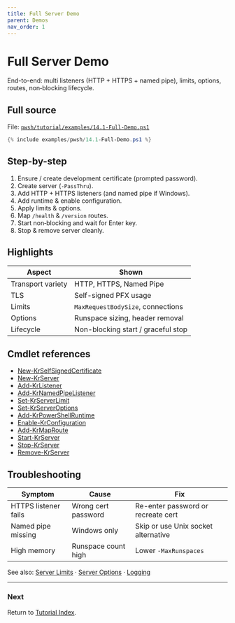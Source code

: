```yaml
---
title: Full Server Demo
parent: Demos
nav_order: 1
---
```


# Full Server Demo

End-to-end: multi listeners (HTTP + HTTPS + named pipe), limits, options, routes, non‑blocking lifecycle.

## Full source

File: [`pwsh/tutorial/examples/14.1-Full-Demo.ps1`][14.1-Full-Demo.ps1]

```powershell
{% include examples/pwsh/14.1-Full-Demo.ps1 %}
```

## Step-by-step

1. Ensure / create development certificate (prompted password).
2. Create server (`-PassThru`).
3. Add HTTP + HTTPS listeners (and named pipe if Windows).
4. Add runtime & enable configuration.
5. Apply limits & options.
6. Map `/health` & `/version` routes.
7. Start non‑blocking and wait for Enter key.
8. Stop & remove server cleanly.

## Highlights

| Aspect | Shown |
|--------|-------|
| Transport variety | HTTP, HTTPS, Named Pipe |
| TLS | Self-signed PFX usage |
| Limits | `MaxRequestBodySize`, connections |
| Options | Runspace sizing, header removal |
| Lifecycle | Non-blocking start / graceful stop |

## Cmdlet references

- [New-KrSelfSignedCertificate][New-KrSelfSignedCertificate]
- [New-KrServer][New-KrServer]
- [Add-KrListener][Add-KrListener]
- [Add-KrNamedPipeListener][Add-KrNamedPipeListener]
- [Set-KrServerLimit][Set-KrServerLimit]
- [Set-KrServerOptions][Set-KrServerOptions]
- [Add-KrPowerShellRuntime][Add-KrPowerShellRuntime]
- [Enable-KrConfiguration][Enable-KrConfiguration]
- [Add-KrMapRoute][Add-KrMapRoute]
- [Start-KrServer][Start-KrServer]
- [Stop-KrServer][Stop-KrServer]
- [Remove-KrServer][Remove-KrServer]

## Troubleshooting

| Symptom | Cause | Fix |
|---------|-------|-----|
| HTTPS listener fails | Wrong cert password | Re-enter password or recreate cert |
| Named pipe missing | Windows only | Skip or use Unix socket alternative |
| High memory | Runspace count high | Lower `-MaxRunspaces` |

See also: [Server Limits](../13.server-configuration/1.Server-Limits) · [Server Options](../13.server-configuration/2.Server-Options) · [Logging](../5.logging/index)

---

### Next

Return to [Tutorial Index](../index).

[14.1-Full-Demo.ps1]: /pwsh/tutorial/examples/14.1-Full-Demo.ps1
[New-KrSelfSignedCertificate]: /pwsh/cmdlets/New-KrSelfSignedCertificate
[New-KrServer]: /pwsh/cmdlets/New-KrServer
[Add-KrListener]: /pwsh/cmdlets/Add-KrListener
[Add-KrNamedPipeListener]: /pwsh/cmdlets/Add-KrNamedPipeListener
[Set-KrServerLimit]: /pwsh/cmdlets/Set-KrServerLimit
[Set-KrServerOptions]: /pwsh/cmdlets/Set-KrServerOptions
[Add-KrPowerShellRuntime]: /pwsh/cmdlets/Add-KrPowerShellRuntime
[Enable-KrConfiguration]: /pwsh/cmdlets/Enable-KrConfiguration
[Add-KrMapRoute]: /pwsh/cmdlets/Add-KrMapRoute
[Start-KrServer]: /pwsh/cmdlets/Start-KrServer
[Stop-KrServer]: /pwsh/cmdlets/Stop-KrServer
[Remove-KrServer]: /pwsh/cmdlets/Remove-KrServer
